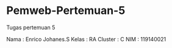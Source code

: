 # Pemweb-Pertemuan-5
Tugas pertemuan 5

Nama : Enrico Johanes.S
Kelas : RA
Cluster : C
NIM : 119140021
